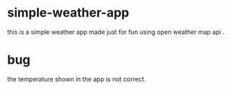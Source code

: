 # simple-weather-app
this is a simple weather app made just for fun using open weather map api .

# bug
the temperature shown in the app is not correct.
